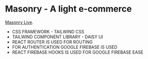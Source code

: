 # Masonry - A light e-commerce

[Masonry Live](https://github.com/facebook/create-react-app).

* CSS FRAMEWORK - TAILWIND CSS
* TAILWIND COMPONENT LIBRARY - DAISY UI
* REACT ROUTER IS USED FOR ROUTING
* FOR AUTHENTICATION GOOGLE FIREBASE IS USED
* REACT FIREBASE HOOKS IS USED FOR GOOGLE FIREBASE EASE

